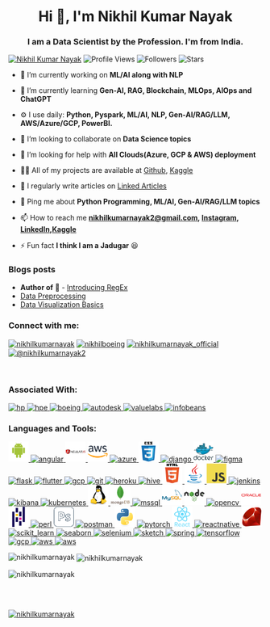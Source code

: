 <h1 align="center">Hi 👋, I'm Nikhil Kumar Nayak</h1>
<h3 align="center">I am a Data Scientist by the Profession. I'm from <b>India</b>.</h3>

<!--
**nikhilkumarnayak/nikhilkumarnayak** is a ✨ _special_ ✨ repository because its `README.md` (this file) appears on your GitHub profile.
-->
[![Nikhil Kumar Nayak](https://img.shields.io/badge/NIKHILKUMARNAYAK-<COLOR>.svg)](https://shields.io/)  ![Profile Views](https://komarev.com/ghpvc/?username=nikhilkumarnayak&color=green)  ![Followers](https://img.shields.io/github/followers/nikhilkumarnayak)  ![Stars](https://img.shields.io/github/stars/nikhilkumarnayak?label=Profile%20Stars&logo=Profile%20stars&logoColor=g)  
<!--
<p align="left"> <img src="https://komarev.com/ghpvc/?username=nikhilkumarnayak&label=Profile%20views&color=0e75b6&style=flat" alt="nikhilkumarnayak" /> </p>
| [![Nikhil Kumar Nayak](https://img.shields.io/badge/NIKHIL-KUMAR-NAYAK-<COLOR>.svg)](https://shields.io/) | ![Profile Views](https://komarev.com/ghpvc/?username=nikhilkumarnayak&color=green) | ![Followers](https://img.shields.io/github/followers/nikhilkumarnayak) | ![Stars](https://img.shields.io/github/stars/nikhilkumarnayak?label=Profile%20Stars&logo=Profile%20stars&logoColor=g) |
--| --| --| --|
-->


<!--<p align="left"> <a href="https://twitter.com/" target="blank"><img src="https://img.shields.io/twitter/follow/?logo=twitter&style=for-the-badge" alt="" /></a> </p>-->

- 🔭 I’m currently working on **ML/AI along with NLP**

- 🌱 I’m currently learning **Gen-AI, RAG, Blockchain, MLOps, AIOps and ChatGPT**

- ⚙️ I use daily: **Python, Pyspark, ML/AI, NLP, Gen-AI/RAG/LLM, AWS/Azure/GCP, PowerBI.**

- 👯 I’m looking to collaborate on **Data Science topics**

- 🤝 I’m looking for help with **All Clouds(Azure, GCP & AWS) deployment**

- 👨‍💻 All of my projects are available at [Github](https://github.com/nikhilkumarnayak),&nbsp;[Kaggle](https://www.kaggle.com/nikhilboeing)

- 📝 I regularly write articles on [Linked Articles](https://www.linkedin.com/posts/nikhilkumarnayak_github-nikhilkumarnayakdata-science-topics-activity-6956989126621487104-q83L?utm_source=linkedin_share&utm_medium=member_desktop_web)

- 💬 Ping me about **Python Programming, ML/AI, Gen-AI/RAG/LLM topics**

- 📫 How to reach me **nikhilkumarnayak2@gmail.com,&nbsp;[Instagram](https://www.instagram.com/nikhilkumarnayak_official/), [LinkedIn](https://www.linkedin.com/in/nikhilkumarnayak/),[Kaggle](https://www.kaggle.com/nikhilboeing/)**

- ⚡ Fun fact **I think I am a Jadugar** :laughing:

### Blogs posts
<!-- BLOG-POST-LIST:START -->
- **Author of**
:book: - [Introducing RegEx](https://www.linkedin.com/posts/nikhilkumarnayak_intro-reg-ex-short-note-on-regular-expressions-activity-6829113082686640129-7g6q?utm_source=linkedin_share&utm_medium=member_desktop_web)
- [Data Preprocessing](https://www.linkedin.com/posts/nikhilkumarnayak_dataanalysis-data-preprocessing-activity-6952923996665376768-cX10?utm_source=linkedin_share&utm_medium=member_desktop_web)
- [Data Visualization Basics](https://www.linkedin.com/pulse/data-visualization-basics-nikhil-kumar-nayak/)
<!--<iframe src="https://www.linkedin.com/embed/feed/update/urn:li:ugcPost:6829113082187538432" height="733" width="504" frameborder="0" allowfullscreen="" title="Embedded post"></iframe>-->
<!-- BLOG-POST-LIST:END -->

<h3 align="left">Connect with me:</h3>
<p align="left">
<a href="https://linkedin.com/in/nikhilkumarnayak" target="blank"><img align="center" src="https://raw.githubusercontent.com/rahuldkjain/github-profile-readme-generator/master/src/images/icons/Social/linked-in-alt.svg" alt="nikhilkumarnayak" height="30" width="40" /></a>
<a href="https://kaggle.com/nikhilboeing" target="blank"><img align="center" src="https://raw.githubusercontent.com/rahuldkjain/github-profile-readme-generator/master/src/images/icons/Social/kaggle.svg" alt="nikhilboeing" height="30" width="40" /></a>
<a href="https://instagram.com/nikhilkumarnayak_official" target="blank"><img align="center" src="https://raw.githubusercontent.com/rahuldkjain/github-profile-readme-generator/master/src/images/icons/Social/instagram.svg" alt="nikhilkumarnayak_official" height="30" width="40" /></a>
<a href="https://medium.com/@nikhilkumarnayak2" target="blank"><img align="center" src="https://raw.githubusercontent.com/rahuldkjain/github-profile-readme-generator/master/src/images/icons/Social/medium.svg" alt="@nikhilkumarnayak2" height="30" width="40" /></a>
</p>
</br>

<h3 align="left">Associated With:</h3>
<p align="left">
<a href="https://www.hp.com/in-en/home.html" target="_blank" rel="noreferrer"> <img src="https://www.vectorlogo.zone/logos/hp/hp-icon.svg" alt="hp" width="50" height="40"/> </a>
<a href="https://www.hpe.com/in/en/home.html" target="_blank" rel="noreferrer"> <img src="https://github.com/nikhilkumarnayak/company_logos/blob/main/logos/hpe_images.png" alt="hpe" width="60" height="40"/> </a>
<a href="https://www.boeing.com/" target="_blank" rel="noreferrer"> <img src="https://www.vectorlogo.zone/logos/boeing/boeing-ar21.svg" alt="boeing" width="60" height="40"/> </a>
<a href="https://www.autodesk.in/" target="_blank" rel="noreferrer"> <img src="https://github.com/nikhilkumarnayak/company_logos/blob/main/logos/autodesk-logo-update.jpg" alt="autodesk" width="80" height="40"/> </a>
<a href="https://www.valuelabs.com/" target="_blank" rel="noreferrer"> <img src="https://github.com/nikhilkumarnayak/company_logos/blob/main/logos/ValueLabs_LLP_Logo.jpg" alt="valuelabs" width="60" height="40"/> </a>
<a href="https://www.infobeans.com/" target="_blank" rel="noreferrer"> <img src="https://github.com/nikhilkumarnayak/company_logos/blob/main/logos/infobeans.com.png" alt="infobeans" width="40" height="40"/> </a>
</p>

<h3 align="left">Languages and Tools:</h3>
<p align="left"> <a href="https://developer.android.com" target="_blank" rel="noreferrer"> <img src="https://raw.githubusercontent.com/devicons/devicon/master/icons/android/android-original-wordmark.svg" alt="android" width="40" height="40"/> </a> <a href="https://angular.io" target="_blank" rel="noreferrer"> <img src="https://angular.io/assets/images/logos/angular/angular.svg" alt="angular" width="40" height="40"/> </a> <a href="https://angular.io" target="_blank" rel="noreferrer"> <img src="https://raw.githubusercontent.com/devicons/devicon/master/icons/angularjs/angularjs-original-wordmark.svg" alt="angularjs" width="40" height="40"/> </a> <a href="https://aws.amazon.com" target="_blank" rel="noreferrer"> <img src="https://raw.githubusercontent.com/devicons/devicon/master/icons/amazonwebservices/amazonwebservices-original-wordmark.svg" alt="aws" width="40" height="40"/> </a> <a href="https://azure.microsoft.com/en-in/" target="_blank" rel="noreferrer"> <img src="https://www.vectorlogo.zone/logos/microsoft_azure/microsoft_azure-icon.svg" alt="azure" width="40" height="40"/> </a> <a href="https://www.w3schools.com/css/" target="_blank" rel="noreferrer"> <img src="https://raw.githubusercontent.com/devicons/devicon/master/icons/css3/css3-original-wordmark.svg" alt="css3" width="40" height="40"/> </a> <a href="https://www.djangoproject.com/" target="_blank" rel="noreferrer"> <img src="https://cdn.worldvectorlogo.com/logos/django.svg" alt="django" width="40" height="40"/> </a> <a href="https://www.docker.com/" target="_blank" rel="noreferrer"> <img src="https://raw.githubusercontent.com/devicons/devicon/master/icons/docker/docker-original-wordmark.svg" alt="docker" width="40" height="40"/> </a> <a href="https://www.figma.com/" target="_blank" rel="noreferrer"> <img src="https://www.vectorlogo.zone/logos/figma/figma-icon.svg" alt="figma" width="40" height="40"/> </a> <a href="https://flask.palletsprojects.com/" target="_blank" rel="noreferrer"> <img src="https://www.vectorlogo.zone/logos/pocoo_flask/pocoo_flask-icon.svg" alt="flask" width="40" height="40"/> </a> <a href="https://flutter.dev" target="_blank" rel="noreferrer"> <img src="https://www.vectorlogo.zone/logos/flutterio/flutterio-icon.svg" alt="flutter" width="40" height="40"/> </a> <a href="https://cloud.google.com" target="_blank" rel="noreferrer"> <img src="https://www.vectorlogo.zone/logos/google_cloud/google_cloud-icon.svg" alt="gcp" width="40" height="40"/> </a> <a href="https://git-scm.com/" target="_blank" rel="noreferrer"> <img src="https://www.vectorlogo.zone/logos/git-scm/git-scm-icon.svg" alt="git" width="40" height="40"/> </a> <a href="https://heroku.com" target="_blank" rel="noreferrer"> <img src="https://www.vectorlogo.zone/logos/heroku/heroku-icon.svg" alt="heroku" width="40" height="40"/> </a> <a href="https://hive.apache.org/" target="_blank" rel="noreferrer"> <img src="https://www.vectorlogo.zone/logos/apache_hive/apache_hive-icon.svg" alt="hive" width="40" height="40"/> </a> <a href="https://www.w3.org/html/" target="_blank" rel="noreferrer"> <img src="https://raw.githubusercontent.com/devicons/devicon/master/icons/html5/html5-original-wordmark.svg" alt="html5" width="40" height="40"/> </a> <a href="https://www.java.com" target="_blank" rel="noreferrer"> <img src="https://raw.githubusercontent.com/devicons/devicon/master/icons/java/java-original.svg" alt="java" width="40" height="40"/> </a> <a href="https://developer.mozilla.org/en-US/docs/Web/JavaScript" target="_blank" rel="noreferrer"> <img src="https://raw.githubusercontent.com/devicons/devicon/master/icons/javascript/javascript-original.svg" alt="javascript" width="40" height="40"/> </a> <a href="https://www.jenkins.io" target="_blank" rel="noreferrer"> <img src="https://www.vectorlogo.zone/logos/jenkins/jenkins-icon.svg" alt="jenkins" width="40" height="40"/> </a> <a href="https://www.elastic.co/kibana" target="_blank" rel="noreferrer"> <img src="https://www.vectorlogo.zone/logos/elasticco_kibana/elasticco_kibana-icon.svg" alt="kibana" width="40" height="40"/> </a> <a href="https://kubernetes.io" target="_blank" rel="noreferrer"> <img src="https://www.vectorlogo.zone/logos/kubernetes/kubernetes-icon.svg" alt="kubernetes" width="40" height="40"/> </a> <a href="https://www.linux.org/" target="_blank" rel="noreferrer"> <img src="https://raw.githubusercontent.com/devicons/devicon/master/icons/linux/linux-original.svg" alt="linux" width="40" height="40"/> </a> <a href="https://www.mongodb.com/" target="_blank" rel="noreferrer"> <img src="https://raw.githubusercontent.com/devicons/devicon/master/icons/mongodb/mongodb-original-wordmark.svg" alt="mongodb" width="40" height="40"/> </a> <a href="https://www.microsoft.com/en-us/sql-server" target="_blank" rel="noreferrer"> <img src="https://www.svgrepo.com/show/303229/microsoft-sql-server-logo.svg" alt="mssql" width="40" height="40"/> </a> <a href="https://www.mysql.com/" target="_blank" rel="noreferrer"> <img src="https://raw.githubusercontent.com/devicons/devicon/master/icons/mysql/mysql-original-wordmark.svg" alt="mysql" width="40" height="40"/> </a> <a href="https://nodejs.org" target="_blank" rel="noreferrer"> <img src="https://raw.githubusercontent.com/devicons/devicon/master/icons/nodejs/nodejs-original-wordmark.svg" alt="nodejs" width="40" height="40"/> </a> <a href="https://opencv.org/" target="_blank" rel="noreferrer"> <img src="https://www.vectorlogo.zone/logos/opencv/opencv-icon.svg" alt="opencv" width="40" height="40"/> </a> <a href="https://www.oracle.com/" target="_blank" rel="noreferrer"> <img src="https://raw.githubusercontent.com/devicons/devicon/master/icons/oracle/oracle-original.svg" alt="oracle" width="40" height="40"/> </a> <a href="https://pandas.pydata.org/" target="_blank" rel="noreferrer"> <img src="https://raw.githubusercontent.com/devicons/devicon/2ae2a900d2f041da66e950e4d48052658d850630/icons/pandas/pandas-original.svg" alt="pandas" width="40" height="40"/> </a> <a href="https://www.perl.org/" target="_blank" rel="noreferrer"> <img src="https://api.iconify.design/logos-perl.svg" alt="perl" width="40" height="40"/> </a> <a href="https://www.photoshop.com/en" target="_blank" rel="noreferrer"> <img src="https://raw.githubusercontent.com/devicons/devicon/master/icons/photoshop/photoshop-line.svg" alt="photoshop" width="40" height="40"/> </a> <a href="https://postman.com" target="_blank" rel="noreferrer"> <img src="https://www.vectorlogo.zone/logos/getpostman/getpostman-icon.svg" alt="postman" width="40" height="40"/> </a> <a href="https://www.python.org" target="_blank" rel="noreferrer"> <img src="https://raw.githubusercontent.com/devicons/devicon/master/icons/python/python-original.svg" alt="python" width="40" height="40"/> </a> <a href="https://pytorch.org/" target="_blank" rel="noreferrer"> <img src="https://www.vectorlogo.zone/logos/pytorch/pytorch-icon.svg" alt="pytorch" width="40" height="40"/> </a> <a href="https://reactjs.org/" target="_blank" rel="noreferrer"> <img src="https://raw.githubusercontent.com/devicons/devicon/master/icons/react/react-original-wordmark.svg" alt="react" width="40" height="40"/> </a> <a href="https://reactnative.dev/" target="_blank" rel="noreferrer"> <img src="https://reactnative.dev/img/header_logo.svg" alt="reactnative" width="40" height="40"/> </a> <a href="https://www.ruby-lang.org/en/" target="_blank" rel="noreferrer"> <img src="https://raw.githubusercontent.com/devicons/devicon/master/icons/ruby/ruby-original.svg" alt="ruby" width="40" height="40"/> </a> <a href="https://scikit-learn.org/" target="_blank" rel="noreferrer"> <img src="https://upload.wikimedia.org/wikipedia/commons/0/05/Scikit_learn_logo_small.svg" alt="scikit_learn" width="40" height="40"/> </a> <a href="https://seaborn.pydata.org/" target="_blank" rel="noreferrer"> <img src="https://seaborn.pydata.org/_images/logo-mark-lightbg.svg" alt="seaborn" width="40" height="40"/> </a> <a href="https://www.selenium.dev" target="_blank" rel="noreferrer"> <img src="https://raw.githubusercontent.com/detain/svg-logos/780f25886640cef088af994181646db2f6b1a3f8/svg/selenium-logo.svg" alt="selenium" width="40" height="40"/> </a> <a href="https://www.sketch.com/" target="_blank" rel="noreferrer"> <img src="https://www.vectorlogo.zone/logos/sketchapp/sketchapp-icon.svg" alt="sketch" width="40" height="40"/> </a> <a href="https://spring.io/" target="_blank" rel="noreferrer"> <img src="https://www.vectorlogo.zone/logos/springio/springio-icon.svg" alt="spring" width="40" height="40"/> </a> <a href="https://www.tensorflow.org" target="_blank" rel="noreferrer"> <img src="https://www.vectorlogo.zone/logos/tensorflow/tensorflow-icon.svg" alt="tensorflow" width="40" height="40"/> </a>  <a href="https://cloud.google.com/?hl=en" target="_blank" rel="noreferrer"> <img src="https://www.vectorlogo.zone/logos/google_cloud/google_cloud-ar21.svg" alt="gcp" width="40" height="40"/> </a> <a href="https://aws.amazon.com/?nc2=h_lg" target="_blank" rel="noreferrer"> <img src="https://www.vectorlogo.zone/logos/amazon_aws/amazon_aws-ar21.svg" alt="aws" width="40" height="40"/> </a> <a href="https://azure.microsoft.com/en-in/" target="_blank" rel="noreferrer"> <img src="https://www.vectorlogo.zone/logos/microsoft_azure/microsoft_azure-ar21.svg" alt="aws" width="40" height="40"/> </a>
</p>

<p><img align="left" src="https://github-readme-stats.vercel.app/api/top-langs?username=nikhilkumarnayak&show_icons=true&locale=en&layout=compact" alt="nikhilkumarnayak" /></p>

<p>&nbsp;<img align="center" src="https://github-readme-stats.vercel.app/api?username=nikhilkumarnayak&show_icons=true&locale=en" alt="nikhilkumarnayak" /></p>

<p><img align="center" src="https://github-readme-streak-stats.herokuapp.com/?user=nikhilkumarnayak&" alt="nikhilkumarnayak" /></p>
<br></br>
<p align="left"> <a href="https://github.com/ryo-ma/github-profile-trophy"><img src="https://github-profile-trophy.vercel.app/?username=nikhilkumarnayak" alt="nikhilkumarnayak" /></a> </p>
<br>
